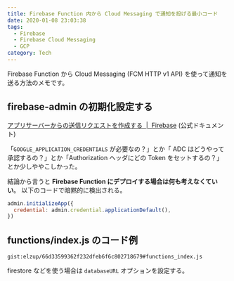 ```yaml
---
title: Firebase Function 内から Cloud Messaging で通知を投げる最小コード
date: 2020-01-08 23:03:38
tags:
  - Firebase
  - Firebase Cloud Messaging
  - GCP
category: Tech
---
```


Firebase Function から Cloud Messaging (FCM HTTP v1 API) を使って通知を送る方法のメモです。

## firebase-admin の初期化設定する

[アプリサーバーからの送信リクエストを作成する  \|  Firebase](https://firebase.google.com/docs/cloud-messaging/send-message?hl=ja) (公式ドキュメント)

「`GOOGLE_APPLICATION_CREDENTIALS` が必要なの？」とか「 ADC はどうやって承認するの？」とか「Authorization ヘッダにどの Token をセットするの？」とか少しややこしかった。

結論から言うと **Firebase Function にデプロイする場合は何も考えなくていい**。
以下のコードで暗黙的に検出される。

```js
admin.initializeApp({
  credential: admin.credential.applicationDefault(),
})
```

## functions/index.js のコード例

`gist:elzup/66d33599362f232dfeb6f6c802718679#functions_index.js`

firestore などを使う場合は `databaseURL` オプションを設定する。
